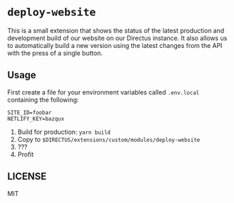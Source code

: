 # `deploy-website`

This is a small extension that shows the status of the latest production
and development build of our website on our Directus instance. It also allows
us to automatically build a new version using the latest changes from the API
with the press of a single button.

## Usage

First create a file for your environment variables called `.env.local`
containing the following:

```text
SITE_ID=foobar
NETLIFY_KEY=bazqux
```

1. Build for production: `yarn build`
2. Copy to `$DIRECTUS/extensions/custom/modules/deploy-website`
3. ???
4. Profit

## LICENSE

MIT
